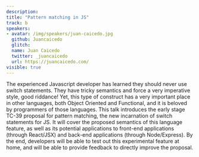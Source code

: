 ```yaml
---
description: 
title: "Pattern matching in JS"
track: b
speakers:
- avatar: /img/speakers/juan-caicedo.jpg
  github: Juancaicedo
  glitch:
  name: Juan Caicedo
  twitter: _juancaicedo
  url: https://juancaicedo.com/
visible: true
---
```


The experienced Javascript developer has learned they should never use switch statements. They have tricky semantics and force a very imperative style, good riddance! Yet, this type of construct has a very important place in other languages, both Object Oriented and Functional, and it is beloved by programmers of those languages. This talk introduces the early stage TC-39 proposal for pattern matching, the new incarnation of switch statements for JS. It will cover the proposed semantics of this language feature, as well as its potential applications to front-end applications (through React/JSX) and back-end applications (through Node/Express). By the end, developers will be able to test out this experimental feature at home, and will be able to provide feedback to directly improve the proposal.
